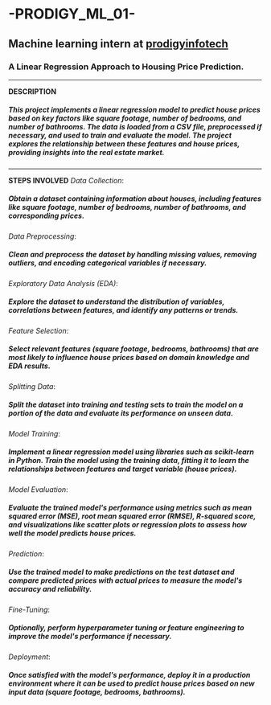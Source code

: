 # -PRODIGY_ML_01-
## Machine learning intern at  __[prodigyinfotech](https://prodigyinfotech.dev/)__ 
### A Linear Regression Approach to Housing Price Prediction.
___
**DESCRIPTION** 
##### This project implements a linear regression model to predict house prices based on key factors like square footage, number of bedrooms, and number of bathrooms. The data is loaded from a CSV file, preprocessed if necessary, and used to train and evaluate the model. The project explores the relationship between these features and house prices, providing insights into the real estate market.
___
**STEPS INVOLVED**
*Data Collection*: 

##### Obtain a dataset containing information about houses, including features like square footage, number of bedrooms, number of bathrooms, and corresponding prices.

*Data Preprocessing*:

##### Clean and preprocess the dataset by handling missing values, removing outliers, and encoding categorical variables if necessary.

*Exploratory Data Analysis (EDA)*: 

##### Explore the dataset to understand the distribution of variables, correlations between features, and identify any patterns or trends.

*Feature Selection*:

##### Select relevant features (square footage, bedrooms, bathrooms) that are most likely to influence house prices based on domain knowledge and EDA results.

*Splitting Data*: 

##### Split the dataset into training and testing sets to train the model on a portion of the data and evaluate its performance on unseen data.

*Model Training*: 

##### Implement a linear regression model using libraries such as scikit-learn in Python. Train the model using the training data, fitting it to learn the relationships between features and target variable (house prices).

*Model Evaluation*: 

##### Evaluate the trained model's performance using metrics such as mean squared error (MSE), root mean squared error (RMSE), R-squared score, and visualizations like scatter plots or regression plots to assess how well the model predicts house prices.

*Prediction*:

##### Use the trained model to make predictions on the test dataset and compare predicted prices with actual prices to measure the model's accuracy and reliability.

*Fine-Tuning*:

##### Optionally, perform hyperparameter tuning or feature engineering to improve the model's performance if necessary.

*Deployment*:

##### Once satisfied with the model's performance, deploy it in a production environment where it can be used to predict house prices based on new input data (square footage, bedrooms, bathrooms).


